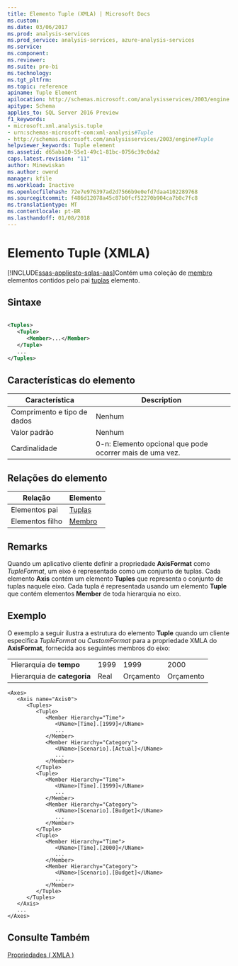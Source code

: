 ```yaml
---
title: Elemento Tuple (XMLA) | Microsoft Docs
ms.custom: 
ms.date: 03/06/2017
ms.prod: analysis-services
ms.prod_service: analysis-services, azure-analysis-services
ms.service: 
ms.component: 
ms.reviewer: 
ms.suite: pro-bi
ms.technology: 
ms.tgt_pltfrm: 
ms.topic: reference
apiname: Tuple Element
apilocation: http://schemas.microsoft.com/analysisservices/2003/engine
apitype: Schema
applies_to: SQL Server 2016 Preview
f1_keywords:
- microsoft.xml.analysis.tuple
- urn:schemas-microsoft-com:xml-analysis#Tuple
- http://schemas.microsoft.com/analysisservices/2003/engine#Tuple
helpviewer_keywords: Tuple element
ms.assetid: d65aba10-55e1-49c1-81bc-0756c39c0da2
caps.latest.revision: "11"
author: Minewiskan
ms.author: owend
manager: kfile
ms.workload: Inactive
ms.openlocfilehash: 72e7e976397ad2d7566b9e0efd7daa4102289768
ms.sourcegitcommit: f486d12078a45c87b0fcf52270b904ca7b0c7fc8
ms.translationtype: MT
ms.contentlocale: pt-BR
ms.lasthandoff: 01/08/2018
---
```

# <a name="tuple-element-xmla"></a>Elemento Tuple (XMLA)
[!INCLUDE[ssas-appliesto-sqlas-aas](../../../includes/ssas-appliesto-sqlas-aas.md)]Contém uma coleção de [membro](../../../analysis-services/xmla/xml-elements-properties/member-element-xmla.md) elementos contidos pelo pai [tuplas](../../../analysis-services/xmla/xml-elements-properties/tuples-element-xmla.md) elemento.  
  
## <a name="syntax"></a>Sintaxe  
  
```xml  
  
<Tuples>  
   <Tuple>  
      <Member>...</Member>  
   </Tuple>  
   ...  
</Tuples>  
```  
  
## <a name="element-characteristics"></a>Características do elemento  
  
|Característica|Description|  
|--------------------|-----------------|  
|Comprimento e tipo de dados|Nenhum|  
|Valor padrão|Nenhum|  
|Cardinalidade|0-n: Elemento opcional que pode ocorrer mais de uma vez.|  
  
## <a name="element-relationships"></a>Relações do elemento  
  
|Relação|Elemento|  
|------------------|-------------|  
|Elementos pai|[Tuplas](../../../analysis-services/xmla/xml-elements-properties/tuples-element-xmla.md)|  
|Elementos filho|[Membro](../../../analysis-services/xmla/xml-elements-properties/member-element-xmla.md)|  
  
## <a name="remarks"></a>Remarks  
 Quando um aplicativo cliente definir a propriedade **AxisFormat** como *TupleFormat*, um eixo é representado como um conjunto de tuplas. Cada elemento **Axis** contém um elemento **Tuples** que representa o conjunto de tuplas naquele eixo. Cada tupla é representada usando um elemento **Tuple** que contém elementos **Member** de toda hierarquia no eixo.  
  
## <a name="example"></a>Exemplo  
 O exemplo a seguir ilustra a estrutura do elemento **Tuple** quando um cliente especifica *TupleFormat* ou *CustomFormat* para a propriedade XMLA do **AxisFormat**, fornecida aos seguintes membros do eixo:  
  
|||||  
|-|-|-|-|  
|Hierarquia de **tempo**|1999|1999|2000|  
|Hierarquia de **categoria**|Real|Orçamento|Orçamento|  
  
```  
<Axes>  
   <Axis name="Axis0">  
      <Tuples>  
         <Tuple>  
            <Member Hierarchy="Time">  
               <UName>[Time].[1999]</UName>  
               ...  
            </Member>  
            <Member Hierarchy="Category">  
               <UName>[Scenario].[Actual]</UName>  
               ...  
            </Member>  
         </Tuple>  
         <Tuple>  
            <Member Hierarchy="Time">  
               <UName>[Time].[1999]</UName>  
               ...  
            </Member>  
            <Member Hierarchy="Category">  
               <UName>[Scenario].[Budget]</UName>  
               ...  
            </Member>  
         </Tuple>  
         <Tuple>  
            <Member Hierarchy="Time">  
               <UName>[Time].[2000]</UName>  
               ...  
            </Member>  
            <Member Hierarchy="Category">  
               <UName>[Scenario].[Budget]</UName>  
               ...  
            </Member>  
         </Tuple>  
      </Tuples>  
   </Axis>  
   ...  
</Axes>  
```  
  
## <a name="see-also"></a>Consulte Também  
 [Propriedades &#40; XMLA &#41;](../../../analysis-services/xmla/xml-elements-properties/xml-elements-properties.md)  
  
  
